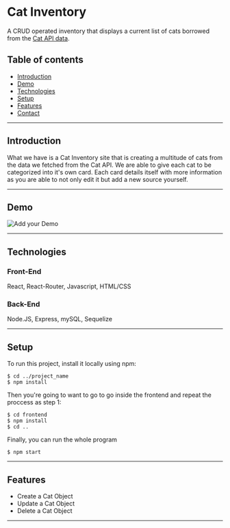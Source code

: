 # Cat Inventory 
A CRUD operated inventory that displays a current list of cats borrowed from the [Cat API data](https://thecatapi.com/). 




## Table of contents

- [Introduction](#introduction)
- [Demo](#demo)
- [Technologies](#technologies)
- [Setup](#setup)
- [Features](#features)
- [Contact](#contact)

---

## Introduction

What we have is a Cat Inventory site that is creating a multitude of cats from the data we fetched from the Cat API. We are able to give each cat to be categorized into it's own card. Each card details itself with more information as you are able to not only edit it but add a new source yourself.



---

## Demo

![Add your Demo](readme_assets/screen.gif) 

---

## Technologies

### Front-End
React, React-Router, Javascript, HTML/CSS

### Back-End
Node.JS, Express, mySQL, Sequelize

---

## Setup

To run this project, install it locally using npm:

```
$ cd ../project_name
$ npm install
```
Then you're going to want to go to go inside the frontend and repeat the proccess as step 1:

```
$ cd frontend
$ npm install
$ cd ..
```
Finally, you can run the whole program

```
$ npm start
```

---

## Features

- Create a Cat Object
- Update a Cat Object
- Delete a Cat Object

---
